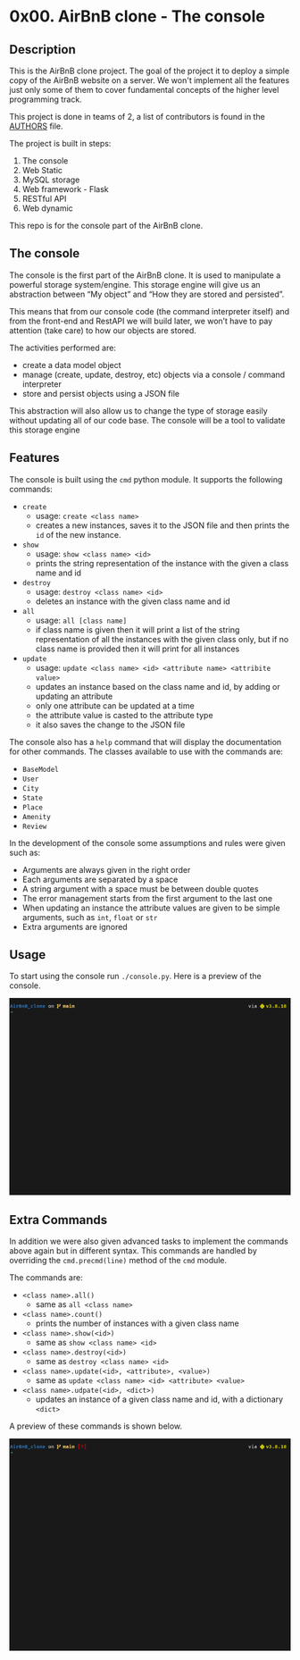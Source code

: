 # 0x00. AirBnB clone - The console

## Description

This is the AirBnB clone project. The goal of the project it to deploy a simple
copy of the AirBnB website on a server. We won't implement all the features
just only some of them to cover fundamental concepts of the higher level
programming track.

This project is done in teams of 2, a list of contributors is found in the
[AUTHORS](./AUTHORS) file.

The project is built in steps:

1. The console
1. Web Static
1. MySQL storage
1. Web framework - Flask
1. RESTful API
1. Web dynamic

This repo is for the console part of the AirBnB clone.

## The console

The console is the first part of the AirBnB clone. It is used to manipulate a
powerful storage system/engine. This storage engine will give us an abstraction
between “My object” and “How they are stored and persisted”.

This means that from our console code (the command interpreter itself) and
from the front-end and RestAPI we will build later, we won’t have to pay
attention (take care) to how our objects are stored.

The activities performed are:

- create a data model object
- manage (create, update, destroy, etc) objects via a console / command interpreter
- store and persist objects using a JSON file

This abstraction will also allow us to change the type of storage easily
without updating all of our code base. The console will be a tool to validate
this storage engine

## Features

The console is built using the `cmd` python module. It supports the following
commands:

- `create`
  - usage: `create <class name>`
  - creates a new instances, saves it to the JSON file and then prints the
    `id` of the new instance.
- `show`
  - usage: `show <class name> <id>`
  - prints the string representation of the instance with the given a
    class name and id
- `destroy`
  - usage: `destroy <class name> <id>`
  - deletes an instance with the given class name and id
- `all`
  - usage: `all [class name]`
  - if class name is given then it will print a list of the string
    representation of all the instances with the given class only, but if no
    class name is provided then it will print for all instances
- `update`
  - usage: `update <class name> <id> <attribute name> <attribite value>`
  - updates an instance based on the class name and id, by adding or updating
    an attribute
  - only one attribute can be updated at a time
  - the attribute value is casted to the attribute type
  - it also saves the change to the JSON file

The console also has a `help` command that will display the documentation
for other commands. The classes available to use with the commands are:

- `BaseModel`
- `User`
- `City`
- `State`
- `Place`
- `Amenity`
- `Review`

In the development of the console some assumptions and rules were given such as:

- Arguments are always given in the right order
- Each arguments are separated by a space
- A string argument with a space must be between double quotes
- The error management starts from the first argument to the last one
- When updating an instance the attribute values are given to be simple
  arguments, such as `int`, `float` or `str`
- Extra arguments are ignored

## Usage

To start using the console run `./console.py`. Here is a preview of the console.

![console_readme_preview](./assets/console_readme_preview.gif)

## Extra Commands

In addition we were also given advanced tasks to implement the commands above
again but in different syntax. This commands are handled by overriding the
`cmd.precmd(line)` method of the `cmd` module.

The commands are:

- `<class name>.all()`
  - same as `all <class name>`
- `<class name>.count()`
  - prints the number of instances with a given class name
- `<class name>.show(<id>)`
  - same as `show <class name> <id>`
- `<class name>.destroy(<id>)`
  - same as `destroy <class name> <id>`
- `<class name>.update(<id>, <attribute>, <value>)`
  - same as `update <class name> <id> <attribute> <value>`
- `<class name>.udpate(<id>, <dict>)`
  - updates an instance of a given class name and id, with a dictionary `<dict>`

A preview of these commands is shown below.

![console_extra_commands](./assets/console_extra_commands.gif)
